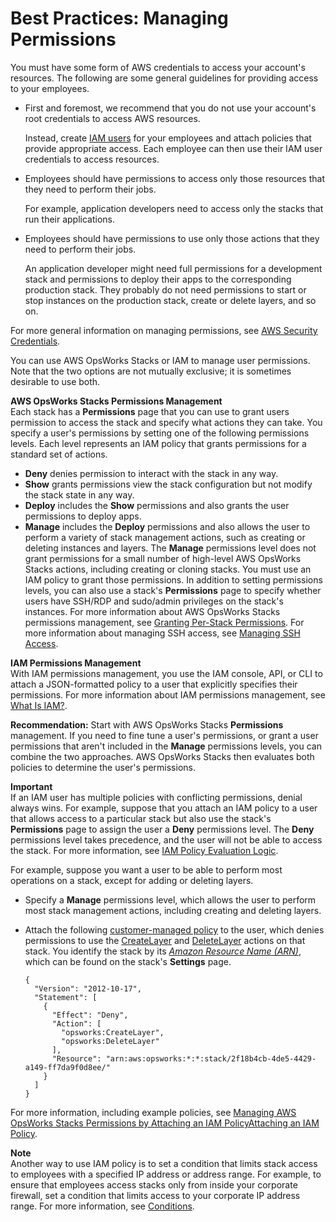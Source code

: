 # Best Practices: Managing Permissions<a name="best-practices-permissions"></a>

You must have some form of AWS credentials to access your account's resources\. The following are some general guidelines for providing access to your employees\.
+ First and foremost, we recommend that you do not use your account's root credentials to access AWS resources\.

  Instead, create [IAM users](http://docs.aws.amazon.com/IAM/latest/UserGuide/Using_WorkingWithGroupsAndUsers.html) for your employees and attach policies that provide appropriate access\. Each employee can then use their IAM user credentials to access resources\.
+ Employees should have permissions to access only those resources that they need to perform their jobs\.

  For example, application developers need to access only the stacks that run their applications\. 
+ Employees should have permissions to use only those actions that they need to perform their jobs\.

  An application developer might need full permissions for a development stack and permissions to deploy their apps to the corresponding production stack\. They probably do not need permissions to start or stop instances on the production stack, create or delete layers, and so on\.

For more general information on managing permissions, see [AWS Security Credentials](http://docs.aws.amazon.com/general/latest/gr/aws-security-credentials.html)\.

You can use AWS OpsWorks Stacks or IAM to manage user permissions\. Note that the two options are not mutually exclusive; it is sometimes desirable to use both\.

**AWS OpsWorks Stacks Permissions Management**  
Each stack has a **Permissions** page that you can use to grant users permission to access the stack and specify what actions they can take\. You specify a user's permissions by setting one of the following permissions levels\. Each level represents an IAM policy that grants permissions for a standard set of actions\.  
+ **Deny** denies permission to interact with the stack in any way\.
+ **Show** grants permissions view the stack configuration but not modify the stack state in any way\.
+ **Deploy** includes the **Show** permissions and also grants the user permissions to deploy apps\.
+ **Manage** includes the **Deploy** permissions and also allows the user to perform a variety of stack management actions, such as creating or deleting instances and layers\.
The **Manage** permissions level does not grant permissions for a small number of high\-level AWS OpsWorks Stacks actions, including creating or cloning stacks\. You must use an IAM policy to grant those permissions\.
In addition to setting permissions levels, you can also use a stack's **Permissions** page to specify whether users have SSH/RDP and sudo/admin privileges on the stack's instances\. For more information about AWS OpsWorks Stacks permissions management, see [Granting Per\-Stack Permissions](opsworks-security-users-console.md)\. For more information about managing SSH access, see [Managing SSH Access](security-ssh-access.md)\.

**IAM Permissions Management**  
With IAM permissions management, you use the IAM console, API, or CLI to attach a JSON\-formatted policy to a user that explicitly specifies their permissions\. For more information about IAM permissions management, see [What Is IAM?](http://docs.aws.amazon.com/IAM/latest/UserGuide/IAM_Introduction.html)\.

**Recommendation:** Start with AWS OpsWorks Stacks **Permissions** management\. If you need to fine tune a user's permissions, or grant a user permissions that aren't included in the **Manage** permissions levels, you can combine the two approaches\. AWS OpsWorks Stacks then evaluates both policies to determine the user's permissions\. 

**Important**  
If an IAM user has multiple policies with conflicting permissions, denial always wins\. For example, suppose that you attach an IAM policy to a user that allows access to a particular stack but also use the stack's **Permissions** page to assign the user a **Deny** permissions level\. The **Deny** permissions level takes precedence, and the user will not be able to access the stack\. For more information, see [IAM Policy Evaluation Logic](http://docs.aws.amazon.com/IAM/latest/UserGuide/AccessPolicyLanguage_EvaluationLogic.html)\. 

For example, suppose you want a user to be able to perform most operations on a stack, except for adding or deleting layers\.
+ Specify a **Manage** permissions level, which allows the user to perform most stack management actions, including creating and deleting layers\.
+ Attach the following [customer\-managed policy](http://docs.aws.amazon.com/IAM/latest/UserGuide/ManagingPolicies.html) to the user, which denies permissions to use the [CreateLayer](http://docs.aws.amazon.com/opsworks/latest/APIReference/API_CreateLayer.html) and [DeleteLayer](http://docs.aws.amazon.com/opsworks/latest/APIReference/API_DeleteLayer.html) actions on that stack\. You identify the stack by its *[Amazon Resource Name \(ARN\)](https://docs.aws.amazon.com/general/latest/gr/glos-chap.html#ARN)*, which can be found on the stack's **Settings** page\.

  ```
  {
    "Version": "2012-10-17",
    "Statement": [
      {
        "Effect": "Deny",
        "Action": [
          "opsworks:CreateLayer",
          "opsworks:DeleteLayer"
        ],
        "Resource": "arn:aws:opsworks:*:*:stack/2f18b4cb-4de5-4429-a149-ff7da9f0d8ee/"
      }
    ]
  }
  ```

For more information, including example policies, see [Managing AWS OpsWorks Stacks Permissions by Attaching an IAM PolicyAttaching an IAM Policy](opsworks-security-users-policy.md)\.

**Note**  
Another way to use IAM policy is to set a condition that limits stack access to employees with a specified IP address or address range\. For example, to ensure that employees access stacks only from inside your corporate firewall, set a condition that limits access to your corporate IP address range\. For more information, see [Conditions](http://docs.aws.amazon.com/IAM/latest/UserGuide/AccessPolicyLanguage_ElementDescriptions.html#Condition)\.